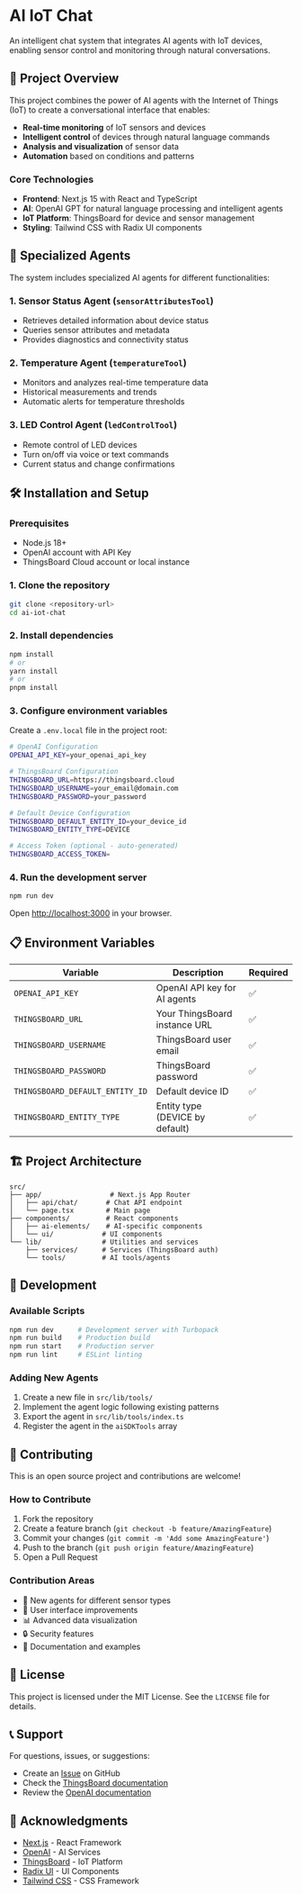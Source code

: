 # AI IoT Chat

An intelligent chat system that integrates AI agents with IoT devices, enabling sensor control and monitoring through natural conversations.

## 🚀 Project Overview

This project combines the power of AI agents with the Internet of Things (IoT) to create a conversational interface that enables:

- **Real-time monitoring** of IoT sensors and devices
- **Intelligent control** of devices through natural language commands
- **Analysis and visualization** of sensor data
- **Automation** based on conditions and patterns

### Core Technologies

- **Frontend**: Next.js 15 with React and TypeScript
- **AI**: OpenAI GPT for natural language processing and intelligent agents
- **IoT Platform**: ThingsBoard for device and sensor management
- **Styling**: Tailwind CSS with Radix UI components

## 🤖 Specialized Agents

The system includes specialized AI agents for different functionalities:

### 1. **Sensor Status Agent** (`sensorAttributesTool`)
- Retrieves detailed information about device status
- Queries sensor attributes and metadata
- Provides diagnostics and connectivity status

### 2. **Temperature Agent** (`temperatureTool`)
- Monitors and analyzes real-time temperature data
- Historical measurements and trends
- Automatic alerts for temperature thresholds

### 3. **LED Control Agent** (`ledControlTool`)
- Remote control of LED devices
- Turn on/off via voice or text commands
- Current status and change confirmations

## 🛠️ Installation and Setup

### Prerequisites

- Node.js 18+ 
- OpenAI account with API Key
- ThingsBoard Cloud account or local instance

### 1. Clone the repository

```bash
git clone <repository-url>
cd ai-iot-chat
```

### 2. Install dependencies

```bash
npm install
# or
yarn install
# or
pnpm install
```

### 3. Configure environment variables

Create a `.env.local` file in the project root:

```bash
# OpenAI Configuration
OPENAI_API_KEY=your_openai_api_key

# ThingsBoard Configuration
THINGSBOARD_URL=https://thingsboard.cloud
THINGSBOARD_USERNAME=your_email@domain.com
THINGSBOARD_PASSWORD=your_password

# Default Device Configuration
THINGSBOARD_DEFAULT_ENTITY_ID=your_device_id
THINGSBOARD_ENTITY_TYPE=DEVICE

# Access Token (optional - auto-generated)
THINGSBOARD_ACCESS_TOKEN=
```

### 4. Run the development server

```bash
npm run dev
```

Open [http://localhost:3000](http://localhost:3000) in your browser.

## 📋 Environment Variables

| Variable | Description | Required |
|----------|-------------|----------|
| `OPENAI_API_KEY` | OpenAI API key for AI agents | ✅ |
| `THINGSBOARD_URL` | Your ThingsBoard instance URL | ✅ |
| `THINGSBOARD_USERNAME` | ThingsBoard user email | ✅ |
| `THINGSBOARD_PASSWORD` | ThingsBoard password | ✅ |
| `THINGSBOARD_DEFAULT_ENTITY_ID` | Default device ID | ✅ |
| `THINGSBOARD_ENTITY_TYPE` | Entity type (DEVICE by default) | ✅ |

## 🏗️ Project Architecture

```
src/
├── app/                 # Next.js App Router
│   ├── api/chat/       # Chat API endpoint
│   └── page.tsx        # Main page
├── components/         # React components
│   ├── ai-elements/    # AI-specific components
│   └── ui/            # UI components
└── lib/               # Utilities and services
    ├── services/      # Services (ThingsBoard auth)
    └── tools/         # AI tools/agents
```

## 🔧 Development

### Available Scripts

```bash
npm run dev      # Development server with Turbopack
npm run build    # Production build
npm run start    # Production server
npm run lint     # ESLint linting
```

### Adding New Agents

1. Create a new file in `src/lib/tools/`
2. Implement the agent logic following existing patterns
3. Export the agent in `src/lib/tools/index.ts`
4. Register the agent in the `aiSDKTools` array

## 🤝 Contributing

This is an open source project and contributions are welcome!

### How to Contribute

1. Fork the repository
2. Create a feature branch (`git checkout -b feature/AmazingFeature`)
3. Commit your changes (`git commit -m 'Add some AmazingFeature'`)
4. Push to the branch (`git push origin feature/AmazingFeature`)
5. Open a Pull Request

### Contribution Areas

- 🔌 New agents for different sensor types
- 🎨 User interface improvements
- 📊 Advanced data visualization
- 🔒 Security features
- 📖 Documentation and examples

## 📄 License

This project is licensed under the MIT License. See the `LICENSE` file for details.

## 📞 Support

For questions, issues, or suggestions:

- Create an [Issue](../../issues) on GitHub
- Check the [ThingsBoard documentation](https://thingsboard.io/docs/)
- Review the [OpenAI documentation](https://platform.openai.com/docs)

## 🙏 Acknowledgments

- [Next.js](https://nextjs.org/) - React Framework
- [OpenAI](https://openai.com/) - AI Services
- [ThingsBoard](https://thingsboard.io/) - IoT Platform
- [Radix UI](https://www.radix-ui.com/) - UI Components
- [Tailwind CSS](https://tailwindcss.com/) - CSS Framework

